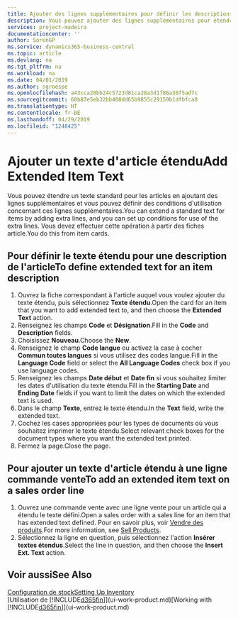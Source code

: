 ```yaml
---
title: Ajouter des lignes supplémentaires pour définir les descriptions d'article étendues | Microsoft Docs
description: Vous pouvez ajouter des lignes supplémentaires pour étendre le texte standard qui décrit un article.
services: project-madeira
documentationcenter: ''
author: SorenGP
ms.service: dynamics365-business-central
ms.topic: article
ms.devlang: na
ms.tgt_pltfrm: na
ms.workload: na
ms.date: 04/01/2019
ms.author: sgroespe
ms.openlocfilehash: a43cca28bb24c5723d81ca28a3d1f86a38f5ad7c
ms.sourcegitcommit: 60b87e5eb32bb408dd65b9855c29159b1dfbfca8
ms.translationtype: HT
ms.contentlocale: fr-BE
ms.lasthandoff: 04/29/2019
ms.locfileid: "1248425"
---
```

# <a name="add-extended-item-text"></a><span data-ttu-id="94667-103">Ajouter un texte d'article étendu</span><span class="sxs-lookup"><span data-stu-id="94667-103">Add Extended Item Text</span></span>
<span data-ttu-id="94667-104">Vous pouvez étendre un texte standard pour les articles en ajoutant des lignes supplémentaires et vous pouvez définir des conditions d'utilisation concernant ces lignes supplémentaires.</span><span class="sxs-lookup"><span data-stu-id="94667-104">You can extend a standard text for items by adding extra lines, and you can set up conditions for use of the extra lines.</span></span> <span data-ttu-id="94667-105">Vous devez effectuer cette opération à partir des fiches article.</span><span class="sxs-lookup"><span data-stu-id="94667-105">You do this from item cards.</span></span>

## <a name="to-define-extended-text-for-an-item-description"></a><span data-ttu-id="94667-106">Pour définir le texte étendu pour une description de l'article</span><span class="sxs-lookup"><span data-stu-id="94667-106">To define extended text for an item description</span></span>
1. <span data-ttu-id="94667-107">Ouvrez la fiche correspondant à l'article auquel vous voulez ajouter du texte étendu, puis sélectionnez **Texte étendu**.</span><span class="sxs-lookup"><span data-stu-id="94667-107">Open the card for an item that you want to add extended text to, and then choose the **Extended Text** action.</span></span>
2. <span data-ttu-id="94667-108">Renseignez les champs **Code** et **Désignation**.</span><span class="sxs-lookup"><span data-stu-id="94667-108">Fill in the **Code** and **Description** fields.</span></span>
3. <span data-ttu-id="94667-109">Choisissez **Nouveau**.</span><span class="sxs-lookup"><span data-stu-id="94667-109">Choose the **New**.</span></span>
4. <span data-ttu-id="94667-110">Renseignez le champ **Code langue** ou activez la case à cocher **Commun toutes langues** si vous utilisez des codes langue.</span><span class="sxs-lookup"><span data-stu-id="94667-110">Fill in the **Language Code** field or select the **All Language Codes** check box if you use language codes.</span></span>
5. <span data-ttu-id="94667-111">Renseignez les champs **Date début** et **Date fin** si vous souhaitez limiter les dates d'utilisation du texte étendu.</span><span class="sxs-lookup"><span data-stu-id="94667-111">Fill in the **Starting Date** and **Ending Date** fields if you want to limit the dates on which the extended text is used.</span></span>
6. <span data-ttu-id="94667-112">Dans le champ **Texte**, entrez le texte étendu.</span><span class="sxs-lookup"><span data-stu-id="94667-112">In the **Text** field, write the extended text.</span></span>
7. <span data-ttu-id="94667-113">Cochez les cases appropriées pour les types de documents où vous souhaitez imprimer le texte étendu.</span><span class="sxs-lookup"><span data-stu-id="94667-113">Select relevant check boxes for the document types where you want the extended text printed.</span></span>
8. <span data-ttu-id="94667-114">Fermez la page.</span><span class="sxs-lookup"><span data-stu-id="94667-114">Close the page.</span></span>

## <a name="to-add-an-extended-item-text-on-a-sales-order-line"></a><span data-ttu-id="94667-115">Pour ajouter un texte d'article étendu à une ligne commande vente</span><span class="sxs-lookup"><span data-stu-id="94667-115">To add an extended item text on a sales order line</span></span>
1. <span data-ttu-id="94667-116">Ouvrez une commande vente avec une ligne vente pour un article qui a étendu le texte défini.</span><span class="sxs-lookup"><span data-stu-id="94667-116">Open a sales order with a sales line for an item that has extended text defined.</span></span> <span data-ttu-id="94667-117">Pour en savoir plus, voir [Vendre des produits](sales-how-sell-products.md).</span><span class="sxs-lookup"><span data-stu-id="94667-117">For more information, see [Sell Products](sales-how-sell-products.md).</span></span>
2. <span data-ttu-id="94667-118">Sélectionnez la ligne en question, puis sélectionnez l'action **Insérer textes étendus**.</span><span class="sxs-lookup"><span data-stu-id="94667-118">Select the line in question, and then choose the **Insert Ext. Text** action.</span></span>

## <a name="see-also"></a><span data-ttu-id="94667-119">Voir aussi</span><span class="sxs-lookup"><span data-stu-id="94667-119">See Also</span></span>
[<span data-ttu-id="94667-120">Configuration de stock</span><span class="sxs-lookup"><span data-stu-id="94667-120">Setting Up Inventory</span></span>](inventory-setup-inventory.md)  
<span data-ttu-id="94667-121">[Utilisation de [!INCLUDE[d365fin](includes/d365fin_md.md)]](ui-work-product.md)</span><span class="sxs-lookup"><span data-stu-id="94667-121">[Working with [!INCLUDE[d365fin](includes/d365fin_md.md)]](ui-work-product.md)</span></span>
